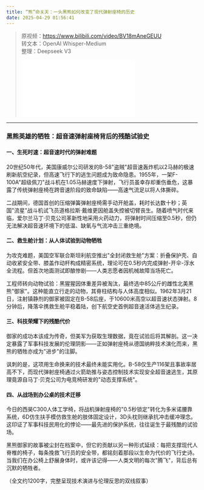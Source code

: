 ```yaml
---
title: “熊”命关天：一头黑熊如何改变了现代弹射座椅的历史
date: 2025-04-29 01:56:41
---
```


> 原视频：https://www.bilibili.com/video/BV18mAneGEUU<br>转文本：OpenAI Whisper-Medium<br>整理：Deepseek V3
>
> <iframe src="//player.bilibili.com/player.html?bvid=BV18mAneGEUU&autoplay=0" scrolling="no" border="0" frameborder="no" framespacing="0" allowfullscreen="true"></iframe>

---

### 黑熊英雄的牺牲：超音速弹射座椅背后的残酷试验史  

#### 一、生死时速：超音速时代的弹射难题  
20世纪50年代，美国康威尔公司研发的B-58"盗贼"超音速轰炸机以2马赫的极速刷新航空纪录，但高速飞行下的逃生问题成为致命隐患。1955年，一架F-100A"超级佩刀"战斗机在1.05马赫速度下弹射，飞行员虽幸存却重伤垂危，这暴露了传统弹射座椅在跨音速阶段的致命缺陷——高速气流足以将人体撕碎。  

二战期间，德国首创的压缩弹簧弹射座椅需手动开舱盖，耗时长达数十秒；英国"流星"战斗机试飞员道格拉斯·戴维更因舱盖失控被切臂丧生。随着喷气时代来临，爱尔兰马丁·贝克公司革新性地采用火药动力，将弹射时间压缩至0.5秒，但仍无法解决超音速环境下的低温、缺氧与气流冲击三重绝境。  

#### 二、救生舱计划：从人体试验到动物牺牲  
为攻克难题，美国空军联合斯坦利航空推出"全封闭救生舱"方案：折叠保护壳、自动收紧安全带、膝盖作动杆构成精密系统，理论可在0.5秒内完成弹射-开伞-浮水全流程。但首次地面测试即酿惨剧——人类志愿者因机械故障当场死亡。  

工程师转向动物试验：黑猩猩因体重差异被淘汰，最终选中85公斤的雌性北美黑熊"御家"。这种能直立行走的动物，其脊柱结构与人体高度相似。1962年3月21日，注射镇静剂的御家被固定在B-58后座，于10600米高空以超音速状态弹射。8分钟后，降落伞携救生舱平稳着陆，创下航空史首例超音速活体逃生纪录。  

#### 三、科技荣耀下的残酷代价  
御家的成功本该成为传奇，但美军为获取生理数据，竟在试验后将其解剖。这一决定暴露了军事科技发展的伦理阴影——正如弹射座椅从德国纳粹技术演化而来，黑熊的牺牲亦成为"进步"的注脚。  

讽刺的是，这项用生命换来的技术最终未能实用化。B-58仅生产116架且事故率居高不下，而现代弹射座椅通过火箭助推与姿态控制技术实现安全超音速逃生，其原理竟源自马丁·贝克公司为电竞椅研发的"动态支撑系统"。  

#### 四、从战场到办公桌的技术迁移  
今日的西昊C300人体工学椅，将战机弹射座椅的"0.5秒锁定"转化为多米诺腰靠系统，6D仿生扶手模仿救生舱的肢体固定设计，3D头枕则继承抗冲击缓冲理念。这印证了军事科技民用化的悖论——最先进的保护系统，往往诞生于最残酷的试验场。  

黑熊御家的故事被尘封在档案中，但它的贡献以另一种形式延续：每把支撑现代人脊椎的椅子，每条挽救飞行员的安全带，都铭刻着那段以生命为代价的飞行史诗。当我们在办公椅上舒展身体时，或许该记得——人类文明的每次"腾飞"，背后总有沉默的牺牲者。  

（全文约1200字，完整呈现技术演进与伦理反思的双线叙事）